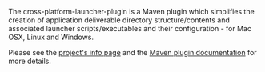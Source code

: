 The cross-platform-launcher-plugin is a Maven plugin which simplifies the creation of application deliverable
directory structure/contents and associated launcher scripts/executables and their configuration - for Mac OSX,
Linux and Windows.

Please see the [project's info page](https://devzendo.github.io/dev/xplp/) and the 
[Maven plugin documentation](http://devzendo.org/sites/default/files/xplp-site/index.html) for more details.
 